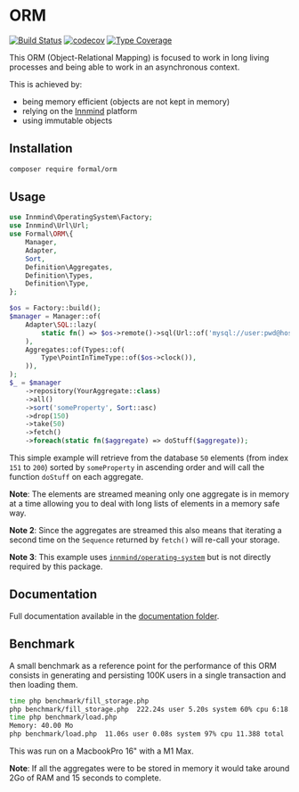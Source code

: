# ORM

[![Build Status](https://github.com/formal-php/orm/workflows/CI/badge.svg?branch=master)](https://github.com/formal-php/orm/actions?query=workflow%3ACI)
[![codecov](https://codecov.io/gh/formal-php/orm/branch/develop/graph/badge.svg)](https://codecov.io/gh/formal-php/orm)
[![Type Coverage](https://shepherd.dev/github/formal-php/orm/coverage.svg)](https://shepherd.dev/github/formal-php/orm)

This ORM (Object-Relational Mapping) is focused to work in long living processes and being able to work in an asynchronous context.

This is achieved by:
- being memory efficient (objects are not kept in memory)
- relying on the [Innmind](https://github.com/Innmind) platform
- using immutable objects

## Installation

```sh
composer require formal/orm
```

## Usage

```php
use Innmind\OperatingSystem\Factory;
use Innmind\Url\Url;
use Formal\ORM\{
    Manager,
    Adapter,
    Sort,
    Definition\Aggregates,
    Definition\Types,
    Definition\Type,
};

$os = Factory::build();
$manager = Manager::of(
    Adapter\SQL::lazy(
        static fn() => $os->remote()->sql(Url::of('mysql://user:pwd@host:3306/database?charset=utf8mb4')),
    ),
    Aggregates::of(Types::of(
        Type\PointInTimeType::of($os->clock()),
    )),
);
$_ = $manager
    ->repository(YourAggregate::class)
    ->all()
    ->sort('someProperty', Sort::asc)
    ->drop(150)
    ->take(50)
    ->fetch()
    ->foreach(static fn($aggregate) => doStuff($aggregate));
```

This simple example will retrieve from the database `50` elements (from index `151` to `200`) sorted by `someProperty` in ascending order and will call the function `doStuff` on each aggregate.

**Note**: The elements are streamed meaning only one aggregate is in memory at a time allowing you to deal with long lists of elements in a memory safe way.

**Note 2**: Since the aggregates are streamed this also means that iterating a second time on the `Sequence` returned by `fetch()` will re-call your storage.

**Note 3**: This example uses [`innmind/operating-system`](https://packagist.org/packages/innmind/operating-system) but is not directly required by this package.

## Documentation

Full documentation available in the [documentation folder](documentation/).

## Benchmark

A small benchmark as a reference point for the performance of this ORM consists in generating and persisting 100K users in a single transaction and then loading them.

```sh
time php benchmark/fill_storage.php
php benchmark/fill_storage.php  222.24s user 5.20s system 60% cpu 6:18.40 total
time php benchmark/load.php
Memory: 40.00 Mo
php benchmark/load.php  11.06s user 0.08s system 97% cpu 11.388 total
```

This was run on a MacbookPro 16" with a M1 Max.

**Note**: If all the aggregates were to be stored in memory it would take around 2Go of RAM and 15 seconds to complete.
